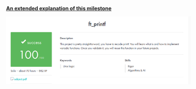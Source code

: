[**An extended explanation of this milestone**](https://github.com/zikocult/Cursus42/tree/main/02_ring)

<p align="left">
  <a href="https://github.com/zikocult/Cursus42/tree/main/02_ring"><img src="https://github.com/zikocult/Cursus42/blob/main/02_ring/docs/assets/printf/ft_printf.png" /></a>
</p>
